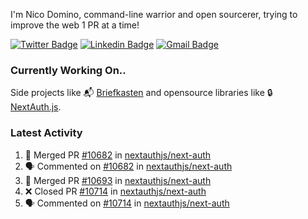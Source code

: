 
I'm Nico Domino, command-line warrior and open sourcerer, trying to improve the web 1 PR at a time!

[![Twitter Badge](https://img.shields.io/badge/-@ndom91-1ca0f1?style=flat-square&labelColor=1ca0f1&logo=twitter&logoColor=white&link=https://twitter.com/ndom91)](https://twitter.com/ndom91) [![Linkedin Badge](https://img.shields.io/badge/-ndom91-blue?style=flat-square&logo=Linkedin&logoColor=white&link=https://www.linkedin.com/in/ndom91/)](https://www.linkedin.com/in/ndom91/) [![Gmail Badge](https://img.shields.io/badge/-yo@ndo.dev-c14438?style=flat-square&logo=mail.ru&logoColor=white&link=mailto:yo@ndo.dev)](mailto:yo@ndo.dev)

### Currently Working On..

Side projects like 📬 [Briefkasten](https://briefkastenhq.com) and opensource libraries like 🔒 [NextAuth.js](https://github.com/nextauthjs/next-auth).

<!--START_SECTION_PROFILE_VIEWS:readme-info-->
<!--END_SECTION_PROFILE_VIEWS:readme-info-->

<!--START_SECTION_DAILY_COMMIT:readme-info-->
<!--END_SECTION_DAILY_COMMIT:readme-info-->

<!--START_SECTION_WEEKLY_COMMIT:readme-info-->
<!--END_SECTION_WEEKLY_COMMIT:readme-info-->

### Latest Activity

<!--START_SECTION:activity-->
1. 🎉 Merged PR [#10682](https://github.com/nextauthjs/next-auth/pull/10682) in [nextauthjs/next-auth](https://github.com/nextauthjs/next-auth)
2. 🗣 Commented on [#10682](https://github.com/nextauthjs/next-auth/pull/10682#issuecomment-2076834273) in [nextauthjs/next-auth](https://github.com/nextauthjs/next-auth)
3. 🎉 Merged PR [#10693](https://github.com/nextauthjs/next-auth/pull/10693) in [nextauthjs/next-auth](https://github.com/nextauthjs/next-auth)
4. ❌ Closed PR [#10714](https://github.com/nextauthjs/next-auth/pull/10714) in [nextauthjs/next-auth](https://github.com/nextauthjs/next-auth)
5. 🗣 Commented on [#10714](https://github.com/nextauthjs/next-auth/pull/10714#issuecomment-2075615427) in [nextauthjs/next-auth](https://github.com/nextauthjs/next-auth)
<!--END_SECTION:activity-->

